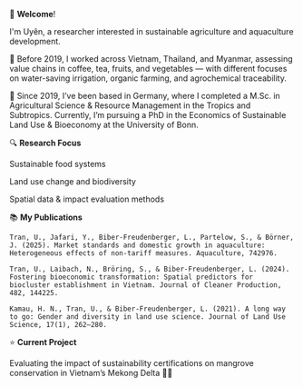 👋 **Welcome**!

I'm Uyên, a researcher interested in sustainable agriculture and aquaculture development.

🌱 Before 2019, I worked across Vietnam, Thailand, and Myanmar, assessing value chains in coffee, tea, fruits, and vegetables — with different focuses on water-saving irrigation, organic farming, and agrochemical traceability.

📍 Since 2019, I’ve been based in Germany, where I completed a M.Sc. in Agricultural Science & Resource Management in the Tropics and Subtropics. Currently, I’m pursuing a PhD in the Economics of Sustainable Land Use & Bioeconomy at the University of Bonn.

🔍 **Research Focus**

  Sustainable food systems

  Land use change and biodiversity

  Spatial data & impact evaluation methods

📚 **My Publications**

    Tran, U., Jafari, Y., Biber-Freudenberger, L., Partelow, S., & Börner, J. (2025). Market standards and domestic growth in aquaculture: Heterogeneous effects of non-tariff measures. Aquaculture, 742976.

    Tran, U., Laibach, N., Bröring, S., & Biber-Freudenberger, L. (2024). Fostering bioeconomic transformation: Spatial predictors for biocluster establishment in Vietnam. Journal of Cleaner Production, 482, 144225.

    Kamau, H. N., Tran, U., & Biber-Freudenberger, L. (2021). A long way to go: Gender and diversity in land use science. Journal of Land Use Science, 17(1), 262–280.

⭐ **Current Project**

Evaluating the impact of sustainability certifications on mangrove conservation in Vietnam’s Mekong Delta 🌊🌿


